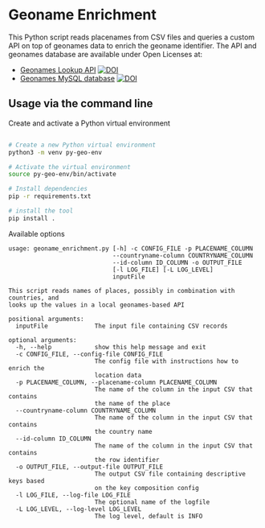 # Geoname Enrichment

This Python script reads placenames from CSV files and queries a custom API on top of geonames data to enrich the geoname identifier. The API and geonames database are available under Open Licenses at:

- [Geonames Lookup API](https://github.com/kbrbe/geonames-lookup) [![DOI](https://zenodo.org/badge/14883863.svg)](https://zenodo.org/badge/latestdoi/14883863)
- [Geonames MySQL database](https://github.com/GeoNames-MySQL-DataImport) [![DOI](https://zenodo.org/badge/14883685.svg)](https://zenodo.org/badge/latestdoi/14883685)

## Usage via the command line

Create and activate a Python virtual environment
```bash

# Create a new Python virtual environment
python3 -m venv py-geo-env

# Activate the virtual environment
source py-geo-env/bin/activate

# Install dependencies
pip -r requirements.txt

# install the tool
pip install .
```

Available options

```
usage: geoname_enrichment.py [-h] -c CONFIG_FILE -p PLACENAME_COLUMN
                             --countryname-column COUNTRYNAME_COLUMN
                             --id-column ID_COLUMN -o OUTPUT_FILE
                             [-l LOG_FILE] [-L LOG_LEVEL]
                             inputFile

This script reads names of places, possibly in combination with countries, and
looks up the values in a local geonames-based API

positional arguments:
  inputFile             The input file containing CSV records

optional arguments:
  -h, --help            show this help message and exit
  -c CONFIG_FILE, --config-file CONFIG_FILE
                        The config file with instructions how to enrich the
                        location data
  -p PLACENAME_COLUMN, --placename-column PLACENAME_COLUMN
                        The name of the column in the input CSV that contains
                        the name of the place
  --countryname-column COUNTRYNAME_COLUMN
                        The name of the column in the input CSV that contains
                        the country name
  --id-column ID_COLUMN
                        The name of the column in the input CSV that contains
                        the row identifier
  -o OUTPUT_FILE, --output-file OUTPUT_FILE
                        The output CSV file containing descriptive keys based
                        on the key composition config
  -l LOG_FILE, --log-file LOG_FILE
                        The optional name of the logfile
  -L LOG_LEVEL, --log-level LOG_LEVEL
                        The log level, default is INFO
```
